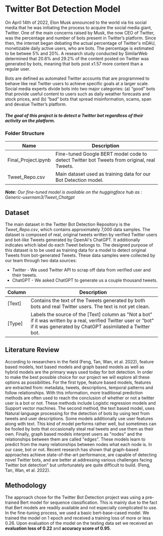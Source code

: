 # Twitter Bot Detection Model
On April 14th of 2022, Elon Musk announced to the world via his social media that he was initiating the process to acquire the social media giant, Twitter. One of the main concerns raised by Musk, the now CEO of Twitter, was the percentage and number of bots present in Twitter’s platform. Since then, the internet began debating the actual percentage of Twitter's mDAU, monetizable daily active users, who are bots. The percentage is estimated to be betwee 5% and 20%. A research study conducted by SimilarWeb determined that 20.8% and 29.2% of the content posted on Twitter was generated by bots, meaning that bots post x1.57 more content than a regular user.

Bots are defined as automated Twitter accounts that are programmed to behave like real Twitter users to achieve specific goals at a larger scale. Social media experts divide bots into two major categories: (a) “good” bots that provide useful content to users such as daily weather forecasts and stock prices, and (b) “bad” bots that spread misinformation, scams, span and devalue Twitter’s platform. 

##### The goal of this project is to detect a Twitter bot regardless of their activity on the platform. 

### Folder Structure
| Name                | Description                                                                                |
|---------------------|--------------------------------------------------------------------------------------------|
| Final_Project.ipynb | Fine-tuned Google BERT model code to detect Twitter bot Tweets from original, real Tweets. |
| Tweet_Repo.csv      | Main dataset used as training data for our Bot Detection model.                            |

***Note:*** *Our fine-tuned model is available on the huggingface hub as : Generic-usernam3/Tweet_Chatgpt*

## Dataset
The main dataset in the Twitter Bot Detection Repository is the *Tweet_Repo.csv*, which contains approximately 7,000 data samples. The dataset is composed of real, original tweets written by verified Twitter users and bot-like Tweets generated by OpenAI's ChatGPT. It additionally indicates which label do each Tweet belongs to. The designed purpose of this dataset is to be used as training data for a model to detect original Tweets from bot-generated Tweets. These data samples were collected by our team through two data sources:
- Twitter - We used Twitter API to scrap off data from verified user and their tweets.
- ChatGPT - We asked ChatGPT to generate us a couple thousand tweets.

| Column | Description                                                                                                                                                                 |
|-------------|-----------------------------------------------------------------------------------------------------------------------------------------------------------------------------|
| [Text]      | Contains the text of the Tweets generated by both bots and real Twitter users. The text is not yet clean.                                                                   |
| [Type]      | Labels the source of the [Text] column as "Not a bot" if it was written by a real, verified Twitter user or "bot" if it was generated by ChatGPT assimilated a Twitter bot. |
## Literature Review
According to researchers in the field (Feng, Tan, Wan, et al. 2022), feature based models, text based models and graph based models as well as hybrid models are the primary ways used today for bot detection. In order to make the best possible choice for our project we will explore all these options as possibilities. For the first type, feature based models, features are extracted from: metadata, tweets, descriptions, temporal patterns and follow relationships. With this information, more traditional prediction methods are often used to reach the conclusion of whether or not a twitter user is a bot or not. These methods include Logistic regression models and Support vector machines. The second method, the text based model, uses Natural language processing for the detection of bots by using text from tweets and user descriptions. Some models additionally use user features along with text.  This kind of model performs rather well, but sometimes can be fooled by bots that occasionally steal real tweets and use them as their own. Finally, graph based models interpret users as "nodes" and the relationships between them are called "edges". These models  learn to predict from the many relationships between nodes what each node is. In our case, bot or not. Recent research has shown that graph-based approaches achieve state-of-the-art performance, are capable of detecting novel Twitter bots, and are better at addressing various challenges facing Twitter bot detection" but unfortunately are quite difficult to build. (Feng, Tan, Wan, et al. 2022). 

## Methodology
The approach chose for the Twitter Bot Detection project was using a pre-trained Bert model for sequence classification. This is mainly due to the fact that Bert models are readily available and not especially complicated to use. In the fine-tuning process, we used a basic bert-base-cased model. We trained the model on 1 epoch and received a training loss of more or less  0.26. Upon evaluation of the model on the testing data set we received an **evaluation loss of 0.22** and **accuracy score of 0.95**.


